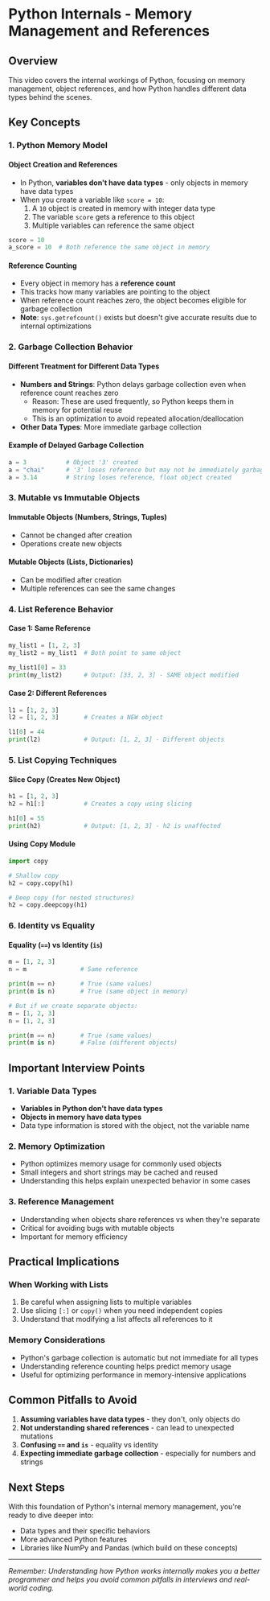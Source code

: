 # Python Internals - Memory Management and References

## Overview
This video covers the internal workings of Python, focusing on memory management, object references, and how Python handles different data types behind the scenes.

## Key Concepts

### 1. Python Memory Model

#### Object Creation and References
- In Python, **variables don't have data types** - only objects in memory have data types
- When you create a variable like `score = 10`:
  1. A `10` object is created in memory with integer data type
  2. The variable `score` gets a reference to this object
  3. Multiple variables can reference the same object

```python
score = 10
a_score = 10  # Both reference the same object in memory
```

#### Reference Counting
- Every object in memory has a **reference count**
- This tracks how many variables are pointing to the object
- When reference count reaches zero, the object becomes eligible for garbage collection
- **Note**: `sys.getrefcount()` exists but doesn't give accurate results due to internal optimizations

### 2. Garbage Collection Behavior

#### Different Treatment for Different Data Types
- **Numbers and Strings**: Python delays garbage collection even when reference count reaches zero
  - Reason: These are used frequently, so Python keeps them in memory for potential reuse
  - This is an optimization to avoid repeated allocation/deallocation
- **Other Data Types**: More immediate garbage collection

#### Example of Delayed Garbage Collection
```python
a = 3           # Object '3' created
a = "chai"      # '3' loses reference but may not be immediately garbage collected
a = 3.14        # String loses reference, float object created
```

### 3. Mutable vs Immutable Objects

#### Immutable Objects (Numbers, Strings, Tuples)
- Cannot be changed after creation
- Operations create new objects

#### Mutable Objects (Lists, Dictionaries)
- Can be modified after creation
- Multiple references can see the same changes

### 4. List Reference Behavior

#### Case 1: Same Reference
```python
my_list1 = [1, 2, 3]
my_list2 = my_list1  # Both point to same object

my_list1[0] = 33
print(my_list2)      # Output: [33, 2, 3] - SAME object modified
```

#### Case 2: Different References
```python
l1 = [1, 2, 3]
l2 = [1, 2, 3]       # Creates a NEW object

l1[0] = 44
print(l2)            # Output: [1, 2, 3] - Different objects
```

### 5. List Copying Techniques

#### Slice Copy (Creates New Object)
```python
h1 = [1, 2, 3]
h2 = h1[:]           # Creates a copy using slicing

h1[0] = 55
print(h2)            # Output: [1, 2, 3] - h2 is unaffected
```

#### Using Copy Module
```python
import copy

# Shallow copy
h2 = copy.copy(h1)

# Deep copy (for nested structures)
h2 = copy.deepcopy(h1)
```

### 6. Identity vs Equality

#### Equality (`==`) vs Identity (`is`)
```python
m = [1, 2, 3]
n = m               # Same reference

print(m == n)       # True (same values)
print(m is n)       # True (same object in memory)

# But if we create separate objects:
m = [1, 2, 3]
n = [1, 2, 3]

print(m == n)       # True (same values)
print(m is n)       # False (different objects)
```

## Important Interview Points

### 1. Variable Data Types
- **Variables in Python don't have data types**
- **Objects in memory have data types**
- Data type information is stored with the object, not the variable name

### 2. Memory Optimization
- Python optimizes memory usage for commonly used objects
- Small integers and short strings may be cached and reused
- Understanding this helps explain unexpected behavior in some cases

### 3. Reference Management
- Understanding when objects share references vs when they're separate
- Critical for avoiding bugs with mutable objects
- Important for memory efficiency

## Practical Implications

### When Working with Lists
1. Be careful when assigning lists to multiple variables
2. Use slicing `[:]` or `copy()` when you need independent copies
3. Understand that modifying a list affects all references to it

### Memory Considerations
- Python's garbage collection is automatic but not immediate for all types
- Understanding reference counting helps predict memory usage
- Useful for optimizing performance in memory-intensive applications

## Common Pitfalls to Avoid

1. **Assuming variables have data types** - they don't, only objects do
2. **Not understanding shared references** - can lead to unexpected mutations
3. **Confusing `==` and `is`** - equality vs identity
4. **Expecting immediate garbage collection** - especially for numbers and strings

## Next Steps
With this foundation of Python's internal memory management, you're ready to dive deeper into:
- Data types and their specific behaviors
- More advanced Python features
- Libraries like NumPy and Pandas (which build on these concepts)

---

*Remember: Understanding how Python works internally makes you a better programmer and helps you avoid common pitfalls in interviews and real-world coding.*